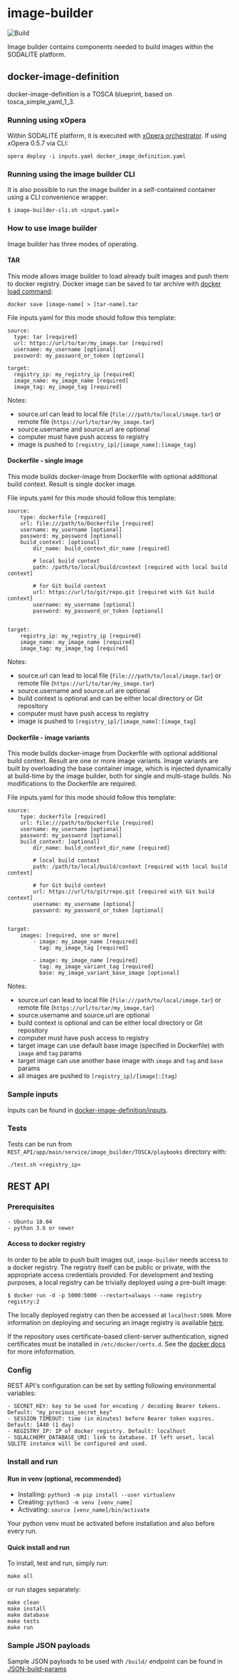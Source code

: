 # image-builder
![Build](https://github.com/SODALITE-EU/image-builder/workflows/Build/badge.svg)

Image builder contains components needed to build images within the SODALITE platform.
## docker-image-definition
docker-image-definition is a TOSCA blueprint, based on tosca_simple_yaml_1_3.
### Running using xOpera
Within SODALITE platform, it is executed with [xOpera orchestrator](https://github.com/xlab-si/xopera-opera).
If using xOpera 0.5.7 via CLI:
    
    opera deploy -i inputs.yaml docker_image_definition.yaml

### Running using the image builder CLI

It is also possible to run the image builder in a self-contained container using a CLI convenience wrapper:

```
$ image-builder-cli.sh <input.yaml>
```

### How to use image builder
Image builder has three modes of operating.
#### TAR
This mode allows image builder to load already built images and push them to docker registry.
Docker image can be saved to tar archive with [docker load command](https://docs.docker.com/engine/reference/commandline/save/):

    docker save [image-name] > [tar-name].tar

File inputs.yaml for this mode should follow this template:
    
    source:
      type: tar [required]
      url: https://url/to/tar/my_image.tar [required]
      username: my_username [optional]
      password: my_password_or_token [optional]

    target:
      registry_ip: my_registry_ip [required]
      image_name: my_image_name [required]
      image_tag: my_image_tag [required]
 
Notes:
- source.url can lead to local file (`file:///path/to/local/image.tar`) or remote file (`https://url/to/tar/my_image.tar`)
- source.username and source.url are optional
- computer must have push access to registry
- image is pushed to `[registry_ip]/[image_name]:[image_tag]`

#### Dockerfile - single image
This mode builds docker-image from Dockerfile with optional additional build context. Result is single docker image.

File inputs.yaml for this mode should follow this template:
    
    source:
        type: dockerfile [required]
        url: file:///path/to/Dockerfile [required]
        username: my_username [optional]
        password: my_password [optional]
        build_context: [optional]
            dir_name: build_context_dir_name [required]
 
            # local build context
            path: /path/to/local/build/context [required with local build context]

            # for Git build context
            url: https://url/to/git/repo.git [required with Git build context]
            username: my_username [optional]
            password: my_password_or_token [optional]


    target:
        registry_ip: my_registry_ip [required]
        image_name: my_image_name [required]
        image_tag: my_image_tag [required]

 
Notes:
- source.url can lead to local file (`file:///path/to/local/image.tar`) or remote file (`https://url/to/tar/my_image.tar`)
- source.username and source.url are optional
- build context is optional and can be either local directory or Git repository
- computer must have push access to registry
- image is pushed to `[registry_ip]/[image_name]:[image_tag]`

#### Dockerfile - image variants
This mode builds docker-image from Dockerfile with optional additional build context. Result are one or more image variants.
Image variants are built by overloading the base container image, which is injected dynamically at build-time by the
image builder, both for single and multi-stage builds. No modifications to the Dockerfile are required.

File inputs.yaml for this mode should follow this template:
    
    source:
        type: dockerfile [required]
        url: file:///path/to/Dockerfile [required]
        username: my_username [optional]
        password: my_password [optional]
        build_context: [optional]
            dir_name: build_context_dir_name [required]
 
            # local build context
            path: /path/to/local/build/context [required with local build context]

            # for Git build context
            url: https://url/to/git/repo.git [required with Git build context]
            username: my_username [optional]
            password: my_password_or_token [optional]


    target:
        images: [required, one or more]
            - image: my_image_name [required]
              tag: my_image_tag [required]
        
            - image: my_image_name [required]
              tag: my_image_variant_tag [required]
              base: my_image_variant_base_image [optional]

 
Notes:
- source.url can lead to local file (`file:///path/to/local/image.tar`) or remote file (`https://url/to/tar/my_image.tar`)
- source.username and source.url are optional
- build context is optional and can be either local directory or Git repository
- computer must have push access to registry
- target image can use default base image (specified in Dockerfile) with `image` and `tag` params
- target image can use another base image with `image` and `tag` and `base` params
- all images are pushed to `[registry_ip]/[image]:[tag]`

### Sample inputs
Inputs can be found in [docker-image-definition/inputs](docker-image-definition/inputs).

### Tests
Tests can be run from `REST_API/app/main/service/image_builder/TOSCA/playbooks` directory with:

    ./test.sh <registry_ip>

## REST API

### Prerequisites

    - Ubuntu 18.04
    - python 3.6 or newer
     
#### Access to docker registry

In order to be able to push built images out, `image-builder` needs access to a docker registry. The registry
itself can be public or private, with the appropriate access credentials provided. For development and testing
purposes, a local registry can be trivially deployed using a pre-built image:

```
$ docker run -d -p 5000:5000 --restart=always --name registry registry:2
```

The locally deployed registry can then be accessed at `localhost:5000`. More information on deploying and
securing an image registry is available [here](https://docs.docker.com/registry/deploying/).

If the repository uses certificate-based client-server authentication, signed certificates must be installed in `/etc/docker/certs.d`.
See the [docker docs](https://docs.docker.com/engine/security/certificates/) for more infoformation.


### Config
REST API's configuration can be set by setting following environmental variables:
    
    - SECRET_KEY: key to be used for encoding / decoding Bearer tokens. Default: "my_precious_secret_key"
    - SESSION_TIMEOUT: time (in minutes) before Bearer token expires. Default: 1440 (1 day)
    - REGISTRY_IP: IP of docker registry. Default: localhost
    - SQLALCHEMY_DATABASE_URI: link to database. If left unset, local SQLITE instance will be configured and used.
    
### Install and run

#### Run in venv (optional, recommended)
- Installing: `python3 -m pip install --user virtualenv`
- Creating: `python3 -m venv [venv_name]`
- Activating: `source [venv_name]/bin/activate`


Your python venv must be activated before installation and also before every run.

#### Quick install and run
To install, test and run, simply run:

    make all
    
or run stages separately:
    
    make clean
    make install
    make database
    make tests
    make run
    
### Sample JSON payloads
Sample JSON payloads to be used with `/build/` endpoint can be found in [JSON-build-params](REST_API/JSON-build-params)

